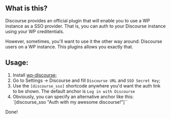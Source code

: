 ## What is this?

Discourse provides an official plugin that will enable you to use a WP instance as a SSO provider. That is, you can auth to your Discourse instance using your WP creditentials.

However, sometimes, you'll want to use it the other way around: Discourse users on a WP instance. This plugins allows you exactly that.

## Usage:

1. Install [wp-discourse](https://github.com/discourse/wp-discourse);
2. Go to Settings -> Discourse and fill `Discourse URL` and `SSO Secret Key`;
3. Use the `[discourse_sso]` shortcode anywhere you'd want the auth link to be shown. The default anchor is `Log in with Discourse`
4. Obviously, you can specify an alternative anchor like this: `[discourse_sso "Auth with my awesome discourse!"]``

Done!
